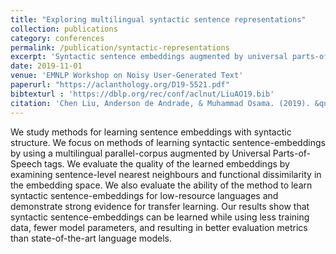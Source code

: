 ```yaml
---
title: "Exploring multilingual syntactic sentence representations"
collection: publications
category: conferences
permalink: /publication/syntactic-representations
excerpt: 'Syntactic sentence embeddings augmented by universal parts-of-speech tags evaluated on low-resource languages.'
date: 2019-11-01
venue: 'EMNLP Workshop on Noisy User-Generated Text'
paperurl: "https://aclanthology.org/D19-5521.pdf"
bibtexturl : 'https://dblp.org/rec/conf/aclnut/LiuAO19.bib'
citation: 'Chen Liu, Anderson de Andrade, & Muhammad Osama. (2019). &quot;Exploring multilingual syntactic sentence representations.&quot; <i>EMNLP Workshop on Noisy User-Generated Text</i>.'
---
```

We study methods for learning sentence embeddings with syntactic structure. We focus on methods of learning syntactic sentence-embeddings by using a multilingual parallel-corpus augmented by Universal Parts-of-Speech tags. We evaluate the quality of the learned embeddings by examining sentence-level nearest neighbours and functional dissimilarity in the embedding space. We also evaluate the ability of the method to learn syntactic sentence-embeddings for low-resource languages and demonstrate strong evidence for transfer learning. Our results show that syntactic sentence-embeddings can be learned while using less training data, fewer model parameters, and resulting in better evaluation metrics than state-of-the-art language models.
